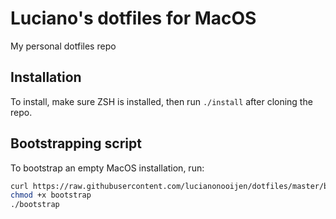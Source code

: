 # Luciano's dotfiles for MacOS

My personal dotfiles repo

## Installation

To install, make sure ZSH is installed, then run `./install` after cloning the repo.

## Bootstrapping script

To bootstrap an empty MacOS installation, run:

```sh
curl https://raw.githubusercontent.com/lucianonooijen/dotfiles/master/bootstrap.sh > bootstrap
chmod +x bootstrap
./bootstrap
````
